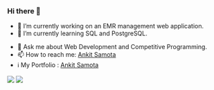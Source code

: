 ### Hi there 👋


<!-- **ankitkumarsamota121/ankitkumarsamota121** is a ✨ _special_ ✨ repository because its `README.md` (this file) appears on your GitHub profile. -->

<!-- Here are some ideas to get you started: -->

- 🔭 I’m currently working on an EMR management web application.
- 🌱 I’m currently learning SQL and PostgreSQL.
<!-- - 👯 I’m looking to collaborate on ... -->
<!-- - 🤔 I’m looking for help with ... -->
- 💬 Ask me about Web Development and Competitive Programming.
- 📫 How to reach me: [Ankit Samota](mailto:ankitkumarsamota121@gmail.com)
- ℹ️ My Portfolio : [Ankit Samota](https://asamota.com)
<!-- - 😄 Pronouns: ... -->
<!-- - ⚡ Fun fact: ... -->


<img align="center" src="https://github-readme-stats.vercel.app/api?username=ankitkumarsamota121&count_private=true&show_icons=true&theme=tokyonight" />
<img align="center" src="https://github-readme-stats.vercel.app/api/top-langs/?username=ankitkumarsamota121&layout=compact&hide=jupyter%20notebook,c%2B%2B&theme=tokyonight" />
